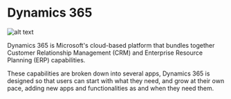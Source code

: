# Dynamics 365

![alt text](images/microsoft-dynamics-logo-178x59.png  "Microsoft Dynamics Logo")

Dynamics 365 is Microsoft's cloud-based platform that bundles together Customer Relationship Management (CRM) and Enterprise Resource Planning (ERP) capabilities.

These capabilities are broken down into several apps, Dynamics 365 is designed so that users can start with what they need, and grow at their own pace, adding new apps and functionalities as and when they need them.
